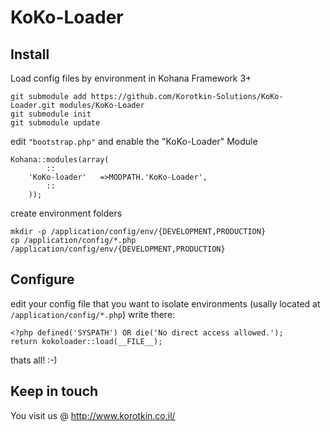 KoKo-Loader
===========

Install
-------
Load config files by environment in Kohana Framework 3+

    git submodule add https://github.com/Korotkin-Solutions/KoKo-Loader.git modules/KoKo-Loader
    git submodule init
    git submodule update

edit `"bootstrap.php"` and enable the "KoKo-Loader" Module

    Kohana::modules(array(
    		::
    	'KoKo-loader'   =>MODPATH.'KoKo-Loader',
    		::
    	));

create environment folders

    mkdir -p /application/config/env/{DEVELOPMENT,PRODUCTION}
    cp /application/config/*.php /application/config/env/{DEVELOPMENT,PRODUCTION}


Configure 
----------
edit your config file that you want to isolate environments (usally located at `/application/config/*.php`)
write there:

    <?php defined('SYSPATH') OR die('No direct access allowed.');
    return kokoloader::load(__FILE__);

thats all! :-)

Keep in touch
-------------
You visit us @ http://www.korotkin.co.il/

